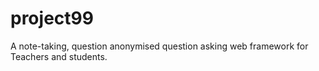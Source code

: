 # project99
A note-taking, question anonymised question asking web framework for Teachers and students.
